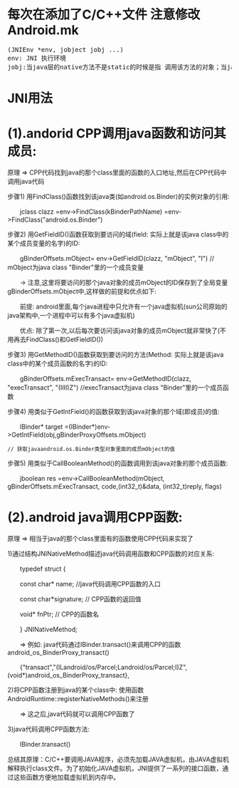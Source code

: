 # 每次在添加了C/C++文件 注意修改Android.mk

<pre>
(JNIEnv *env, jobject jobj ...)
env: JNI 执行环境
jobj:当java层的native方法不是static的时候是指 调用该方法的对象；当java层的native方法是static的时候是指 native方法所在的java层类字节码对象Class
</pre>



#  JNI用法

# (1).andorid CPP调用java函数和访问其成员:

原理 => CPP代码找到java的那个class里面的函数的入口地址,然后在CPP代码中调用java代码

 

步骤1) 用FindClass()函数找到该java类(如android.os.Binder)的实例对象的引用:

　　jclass clazz =env->FindClass(kBinderPathName) =env->FindClass("android.os.Binder")

 

步骤2) 用GetFieldID()函数获取到要访问的域(field: 实际上就是该java class中的某个成员变量的名字)的ID:

　　gBinderOffsets.mObject= env->GetFieldID(clazz, "mObject", "I") // mObject为java class "Binder"里的一个成员变量

　　-> 注意,这里将要访问的那个java对象的成员mObject的ID保存到了全局变量gBinderOffsets.mObject中,这样做的前提和优点如下:

　　前提: android里面,每个java进程中只允许有一个java虚拟机(sun公司原始的java架构中,一个进程中可以有多个java虚拟机)

　　优点: 除了第一次,以后每次要访问该java对象的成员mObject就非常快了(不用再去FindClass()和GetFieldID())

 

步骤3) 用GetMethodID()函数获取到要访问的方法(Method: 实际上就是该java class中的某个成员函数的名字)的ID:

　　gBinderOffsets.mExecTransact= env->GetMethodID(clazz, "execTransact", "(IIII)Z") //execTransact为java class "Binder"里的一个成员函数

 

步骤4) 用类似于GetIntField()的函数获取到该java对象的那个域(即成员)的值:

　　IBinder* target =(IBinder*)env->GetIntField(obj,gBinderProxyOffsets.mObject)

    // 获取javaandroid.os.Binder类型对象里面的成员mObject的值


步骤5) 用类似于CallBooleanMethod()的函数调用到该java对象的那个成员函数:

　　jboolean res =env->CallBooleanMethod(mObject, gBinderOffsets.mExecTransact, code,(int32_t)&data, (int32_t)reply, flags)

 

# (2).android java调用CPP函数:

 

原理 => 相当于java的那个class里面有的函数使用CPP代码来实现了

1)通过结构JNINativeMethod描述java代码调用函数和CPP函数的对应关系:

　　typedef struct {

　　const char* name; //java代码调用CPP函数的入口

　　const char*signature; // CPP函数的返回值

　　void* fnPtr; // CPP的函数名

　　} JNINativeMethod;

　　=> 例如: java代码通过IBinder.transact()来调用CPP的函数android_os_BinderProxy_transact()

　　{"transact","(ILandroid/os/Parcel;Landroid/os/Parcel;I)Z",(void*)android_os_BinderProxy_transact},

 

2)将CPP函数注册到java的某个class中: 使用函数AndroidRuntime::registerNativeMethods()来注册

　　=> 这之后,java代码就可以调用CPP函数了

 

3)java代码调用CPP函数方法:

　　IBinder.transact()

 

总结其原理：C/C++要调用JAVA程序，必须先加载JAVA虚拟机，由JAVA虚拟机解释执行class文件。为了初始化JAVA虚拟机，JNI提供了一系列的接口函数，通过这些函数方便地加载虚拟机到内存中。    